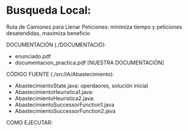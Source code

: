  # Busqueda Local: 
   Ruta de Camiones para Llenar Peticiones: mínimiza tiempo y peticiones desatendidas, maximiza beneficio

DOCUMENTACIÓN (./DOCUMENTACIÓ):
- enunciado.pdf
- documentacion_practica.pdf [NUESTRA DOCUMENTACIÓN]

CÓDIGO FUENTE (./src/IA/Abastecimiento):
- AbastecimientoState.java: operdaores, solución inicial
- AbastecimientoHeuristica1.java: 
- AbastecimientoHeuristica2.java:
- AbastecimientoSuccessorFunction1.java
- AbastecimientoSuccessorFunction2.java

COMO EJECUTAR:

